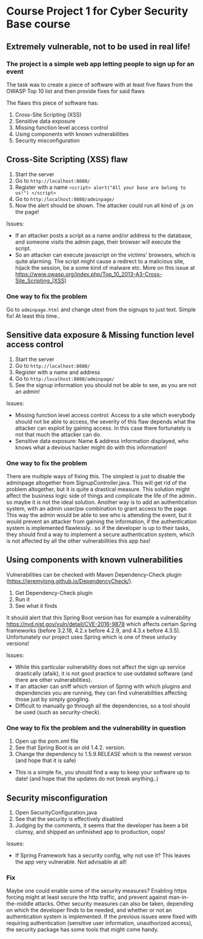 
# Course Project 1 for Cyber Security Base course
## Extremely vulnerable, not to be used in real life!

### The project is a simple web app letting people to sign up for an event
The task was to create a piece of software with at least five flaws from the OWASP Top 10 list and then provide fixes for said flaws

The flaws this piece of software has:
1. Cross-Site Scripting (XSS)
2. Sensitive data exposure
3. Missing function level access control
4. Using components with known vulnerabilities
5. Security misconfiguration

## Cross-Site Scripting (XSS) flaw
1. Start the server
2. Go to ``http://localhost:8080/``
3. Register with a name ``<script> alert("All your base are belong to us!") </script>``
4. Go to ``http:/localhost:8080/adminpage/``
4. Now the alert should be shown. The attacker could run all kind of .js on the page!

Issues:
- If an attacker posts a script as a name and/or address to the database, and someone visits the admin page,
  their browser will execute the script.
- So an attacker can execute javascript on the victims' browsers, which is quite alarming. The script might cause
  a redirect to a malicious site, hijack the session, be a some kind of malware etc.
More on this issue at https://www.owasp.org/index.php/Top_10_2013-A3-Cross-Site_Scripting_(XSS)

### One way to fix the problem
Go to ``adminpage.html`` and change utext from the signups to just text. Simple fix! At least this time..


## Sensitive data exposure & Missing function level access control
1. Start the server
2. Go to ``http://localhost:8080/``
3. Register with a name and address
4. Go to ``http:/localhost:8080/adminpage/``
5. See the signup information you should not be able to see, as you are not an admin!

Issues:
- Missing function level access control: Access to a site which everybody should not be able to access, the severity of this flaw
  depends what the attacker can exploit by gaining access. In this case there fortunately is not that much the attacker can do.
- Sensitive data exposure: Name & address information displayed, who knows what a devious hacker might do with this information!

### One way to fix the problem
There are multiple ways of fixing this. The simplest is just to disable the adminpage altogether from SignupController.java.
This will get rid of the problem altogether, but it is quite a drastical measure. This solution might affect the business logic side
of things and complicate the life of the admin.. so maybe it is not the ideal solution.
Another way is to add an authentication system, with an admin user/pw combination to grant access to the page. This way the admin
would be able to see who is attending the event, but it would prevent an attacker from gaining the information, if the authentication
system is implemented flawlessly.. so if the developer is up to their tasks, they should find a way to implement a secure authentication system,
which is not affected by all the other vulnerabilities this app has!


## Using components with known vulnerabilities
Vulnerabilities can be checked with Maven Dependency-Check plugin (https://jeremylong.github.io/DependencyCheck/).

1. Get Dependency-Check plugin
2. Run it
3. See what it finds

It should alert that this Spring Boot version has for example a vulnerability
https://nvd.nist.gov/vuln/detail/CVE-2016-9878 which affects certain Spring frameworks (before 3.2.18, 4.2.x before 4.2.9, and 4.3.x before 4.3.5).
Unfortunately our project uses Spring which is one of these unlucky versions!

Issues:
- While this particular vulnerability does not affect the sign up service drastically (afaik), it is not good practice to use outdated software (and there are other vulnerabilities).
- If an attacker can sniff which version of Spring with which plugins and dependencies you are running, they can find vulnerabilities affecting those just by simply googling.
- Difficult to manually go through all the dependencies, so a tool should be used (such as security-check).

### One way to fix the problem and the vulnerability in question
1. Open up the pom.xml file
2. See that Spring Boot is an old 1.4.2. version.
3. Change the dependency to 1.5.9.RELEASE which is the newest version (and hope that it is safe)

- This is a simple fix, you should find a way to keep your software up to date! (and hope that the updates do not break anything..)


## Security misconfiguration
1. Open SecurityConfiguration.java
2. See that the security is effectively disabled
3. Judging by the comments, it seems that the developer has been a bit clumsy, and shipped an unfinished app to production, oops!

Issues:
- If Spring Framework has a security config, why not use it? This leaves the app very vulnerable. Not advisable at all!

### Fix
Maybe one could enable some of the security measures? Enabling https forcing might at least secure the http traffic, and prevent against man-in-the-middle attacks.
Other security measures can also be taken, depending on which the developer finds to be needed, and whether or not an authentication system
is implemented. If the previous issues were fixed with requiring authentication (sensitive user information, unauthorized access), the security package has some tools
that might come handy.
